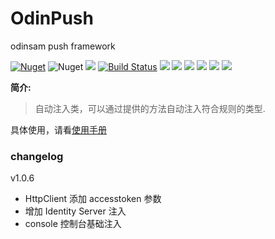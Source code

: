 # OdinPush
odinsam push framework

[![Nuget](https://img.shields.io/nuget/v/OdinPush)](https://www.nuget.org/packages/OdinPush/) ![Nuget](https://img.shields.io/nuget/dt/OdinPush) ![](https://img.shields.io/badge/version-1.0.6-brightgreen.svg) [![Build Status](https://travis-ci.com/odinsam/OdinPush.svg?branch=master)](https://travis-ci.com/odinsam/OdinPush) ![](https://img.shields.io/github/issues/odinsam/OdinPush) ![](https://img.shields.io/github/forks/odinsam/OdinPlugs.OdinInject) ![](https://img.shields.io/github/stars/odinsam/OdinPush) ![](https://img.shields.io/badge/platform-.Net_Core_5.0-brightgreen.svg) ![](https://img.shields.io/github/license/odinsam/OdinPush) [![](https://img.shields.io/badge/Blog-odinsam.com-blue.svg)](https://odinsam.com)

**简介:**

> 自动注入类，可以通过提供的方法自动注入符合规则的类型.

具体使用，请看[使用手册](https://github.com/odinsam/OdinPush/blob/master/README.md)

### changelog

v1.0.6

-   HttpClient 添加 accesstoken 参数
-   增加 Identity Server 注入
-   console 控制台基础注入

